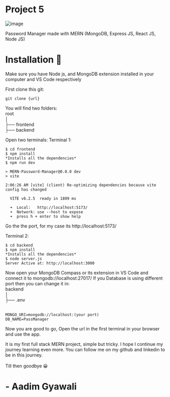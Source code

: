 # Project 5

![image](https://github.com/user-attachments/assets/d9614064-6aab-4d79-a6d3-f687265f66bd)



Password Manager made with MERN (MongoDB, Express JS, React JS, Node JS)

# Installation 🚀

Make sure you have Node js, and MongoDB extension installed in your computer and VS Code respectively

First clone this git:
```
git clone {url}
```
You will find two folders:<br>
root<br>
│<br>
├── frontend<br>
├── backend<br>

Open two terminals:
Terminal 1:

```
$ cd frontend
$ npm install
*Installs all the dependencies*
$ npm run dev

> MERN-Password-Manager@0.0.0 dev
> vite

2:06:26 AM [vite] (client) Re-optimizing dependencies because vite config has changed

  VITE v6.2.5  ready in 1809 ms

  ➜  Local:   http://localhost:5173/
  ➜  Network: use --host to expose
  ➜  press h + enter to show help
```
Go the the port, for my case its http://localhost:5173/


Terminal 2:
```
$ cd backend
$ npm install
*Installs all the dependencies*
$ node server.js
Server Active at: http://localhost:3000
```

Now open your MongoDB Compass or its extension in VS Code and connect it to mongodb://localhost:27017/ 
If you Database is using different port then you can change it in:<br>
backend<br>
│<br>
├── .env<br>
<br>
```
MONGO_URI=mongodb://localhost:(your port)
DB_NAME=PassManager
```

Now you are good to go, Open the url in the first terminal in your browser and use the app.

It is my first full stack MERN project, simple but tricky. I hope I continue my journey learning even more. You can follow me on my github and linkedin to be in this journey.<br>
<br>
Till then goodbye 😀

# - Aadim Gyawali
